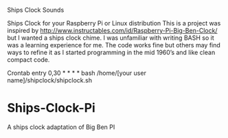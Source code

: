 Ships Clock Sounds

Ships Clock for your Raspberry Pi or Linux distribution
This is a project was inspired by http://www.instructables.com/id/Raspberry-Pi-Big-Ben-Clock/  but I wanted a ships clock chime.
I was unfamiliar with writing BASH so it was a learning experience for me.
The code works fine but others may find ways to refine it as I started programming in the mid 1960’s and like clean compact code.

Crontab entry
0,30 * * * * bash /home/[your user name]/shipclock/shipclock.sh

# Ships-Clock-Pi
A ships clock adaptation of Big Ben PI
